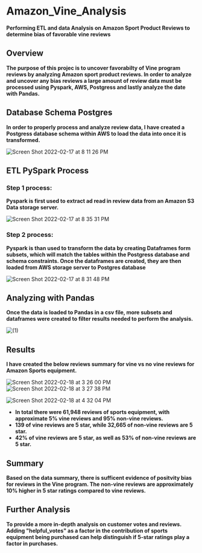 # Amazon_Vine_Analysis
 **Performing ETL and data Analysis on Amazon Sport Product Reviews to determine bias of favorable vine reviews**
 
 ## Overview
 
 **The purpose of this projec is to uncover favorabilty of Vine program reviews by analyzing Amazon sport product reviews. In order to analyze and uncover any bias reviews a large amount of review data must be processed using Pyspark, AWS, Postgress and lastly analyze the date with Pandas.**
 
 ## Database Schema Postgres
 
 **In order to properly process and analyze review data, I have created a Postgress database schema within AWS to load the data into once it is transformed.**
 
![Screen Shot 2022-02-17 at 8 11 26 PM](https://user-images.githubusercontent.com/91576834/154617100-753ea518-70a2-45a7-979d-6d422ee057a1.png)

## ETL PySpark Process 

### **Step 1 process:**

**Pyspark is first used to extract ad read in review data from an Amazon S3 Data storage server.**

![Screen Shot 2022-02-17 at 8 35 31 PM](https://user-images.githubusercontent.com/91576834/154618350-a4b368be-eea6-4e0b-a3ab-86a28a52d48b.png)

### **Step 2 process:**

**Pyspark is than used to transform the data by creating Dataframes form subsets, which will match the tables within the Postgress database and schema constraints. Once the dataframes are created, they are then loaded from AWS storage server to Postgres database**

![Screen Shot 2022-02-17 at 8 31 48 PM](https://user-images.githubusercontent.com/91576834/154618802-6e8d4097-70e8-4c47-979c-f7135783d818.png)

## **Analyzing with Pandas**

**Once the data is loaded to Pandas in a csv file, more subsets and dataframes were created to filter results needed to perform the analysis.**

![(1)](https://user-images.githubusercontent.com/91576834/154756273-974ef91e-357b-4e6c-9437-4592a2f8c33b.png)

## **Results**

**I have created the below reviews summary for vine vs no vine reviews for Amazon Sports equipment.**

![Screen Shot 2022-02-18 at 3 26 00 PM](https://user-images.githubusercontent.com/91576834/154774206-c8417766-e9b9-48da-937e-15988266569c.png)
![Screen Shot 2022-02-18 at 3 27 38 PM](https://user-images.githubusercontent.com/91576834/154774498-4bb4d807-1b30-4fba-a65a-e809e36e68ef.png)

![Screen Shot 2022-02-18 at 4 32 04 PM](https://user-images.githubusercontent.com/91576834/154778205-2870ef0d-40a3-4dcc-88a5-547ebe78deba.png)


- **In total there were 61,948 reviews of sports equipment, with approximate 5% vine reviews and 95% non-vine reviews.**
- **139 of vine reviews are 5 star, while 32,665 of non-vine reviews are 5 star.**
- **42% of vine reviews are 5 star, as well as 53% of non-vine reviews are 5 star.**

## **Summary**

**Based on the data summary, there is sufficent evidence of positvity bias for reviews in the Vine program. The non-vine reviews are approximately 10% higher in 5 star ratings compared to vine reviews.**

## **Further Analysis**

**To provide a more in-depth analysis on customer votes and reviews. Adding "helpful_votes" as a factor in the contribution of sports equipment being purchased can help distinguish if 5-star ratings play a factor in purchases.**








